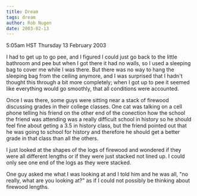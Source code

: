 ```yaml
---
title: Dream
tags: dream
author: Rob Nugen
date: 2003-02-13
---
```


<p class=date>5:05am HST Thursday 13 February 2003</p>

<p class=dream>I had to get up to go pee, and I figured I could just
go back to the little bathroom and pee but when I got there it had no
walls, so I used a sleeping bag to cover me while I was there.  But
there was no way to hang the sleeping bag from the ceiling anymore,
and I was surprised that I hadn't thought this through a bit more
completely; when I got up to pee it seemed like everything would go
smoothly, that all conditions were accounted.</p>

<p class=dream>Once I was there, some guys were sitting near a stack
of firewood discussing grades in their college classes.  One cat was
talking on a cell phone telling his friend on the other end of the
conection how the school the friend was attending was a really
difficult school in history so he should feel fine about geting a 3.5
in history class, but the friend pointed out that he was going to
school for history and therefore he should get a better grade in that
class than all the others.</p>

<p class=dream>I just looked at the shapes of the logs of firewood and
wondered if they were all different lengths or if they were just
stacked not lined up.  I could only see one end of the logs as they
were stacked.</p>

<p class=dream>One guy asked me what I was looking at and I told him
and he was all, "no really, what are you looking at?" as if I could
not possibly be thinking about firewood lengths.</p>
